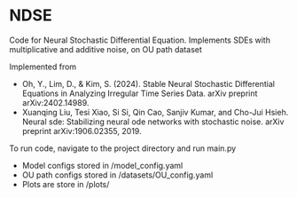 # NDSE

Code for Neural Stochastic Differential Equation. Implements SDEs with multiplicative and additive noise, on OU path dataset

Implemented from
- Oh, Y., Lim, D., & Kim, S. (2024). Stable Neural Stochastic Differential Equations in Analyzing Irregular Time Series Data. arXiv preprint arXiv:2402.14989.
- Xuanqing Liu, Tesi Xiao, Si Si, Qin Cao, Sanjiv Kumar, and Cho-Jui Hsieh. Neural sde: Stabilizing neural ode
networks with stochastic noise. arXiv preprint arXiv:1906.02355, 2019.

To run code, navigate to the project directory and run main.py

- Model configs stored in /model_config.yaml
- OU path configs stored in /datasets/OU_config.yaml
- Plots are store in /plots/
